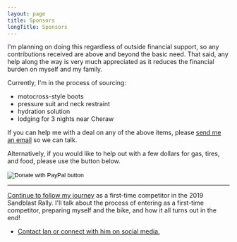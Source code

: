 ```yaml
---
layout: page
title: Sponsors
longTitle: Sponsors
---
```


I'm planning on doing this regardless of outside financial support, so any contributions received are above and beyond the basic need. That said, any help along the way is very much appreciated as it reduces the financial burden on myself and my family.

Currently, I'm in the process of sourcing:

* motocross-style boots
* pressure suit and neck restraint
* hydration solution
* lodging for 3 nights near Cheraw

If you can help me with a deal on any of the above items, please [send me an email](mailto:ian@does.racing) so we can talk.

Alternatively, if you would like to help out with a few dollars for gas, tires, and food, please use the button below.

<form action="https://www.paypal.com/cgi-bin/webscr" method="post" target="_top">
<input type="hidden" name="cmd" value="_s-xclick" />
<input type="hidden" name="hosted_button_id" value="3G239GEBGF5CU" />
<input type="image" src="https://www.paypalobjects.com/en_US/i/btn/btn_donateCC_LG.gif" border="0" name="submit" title="PayPal - The safer, easier way to pay online!" alt="Donate with PayPal button" />
<img alt="" border="0" src="https://www.paypal.com/en_US/i/scr/pixel.gif" width="1" height="1" />
</form>

----

[Continue to follow my journey](/) as a first-time competitor in the 2019 Sandblast Rally. I'll talk about the process of entering as a first-time competitor, preparing myself and the bike, and how it all turns out in the end!

* [Contact Ian or connect with him on social media.](/contact.html)